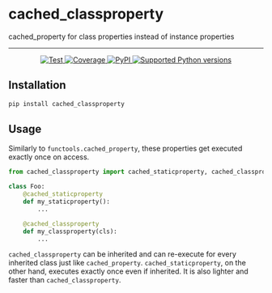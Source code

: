 # cached_classproperty

cached_property for class properties instead of instance properties

---

<p align="center">
<a href="https://github.com/zmievsa//cached_classproperty/actions?query=workflow%3ATests+event%3Apush+branch%3Amain" target="_blank">
    <img src="https://github.com/zmievsa//cached_classproperty/actions/workflows/test.yaml/badge.svg?branch=main&event=push" alt="Test">
</a>
<a href="https://codecov.io/gh/ovsyanka83/cached_classproperty" target="_blank">
    <img src="https://img.shields.io/codecov/c/github/ovsyanka83/cached_classproperty?color=%2334D058" alt="Coverage">
</a>
<a href="https://pypi.org/project/cached_classproperty/" target="_blank">
    <img alt="PyPI" src="https://img.shields.io/pypi/v/cached_classproperty?color=%2334D058&label=pypi%20package" alt="Package version">
</a>
<a href="https://pypi.org/project/cached_classproperty/" target="_blank">
    <img src="https://img.shields.io/pypi/pyversions/cached_classproperty?color=%2334D058" alt="Supported Python versions">
</a>
</p>

## Installation

```bash
pip install cached_classproperty
```

## Usage

Similarly to `functools.cached_property`, these properties get executed exactly once on access.

```python
from cached_classproperty import cached_staticproperty, cached_classproperty

class Foo:
    @cached_staticproperty
    def my_staticproperty():
        ...

    @cached_classproperty
    def my_classproperty(cls):
        ...
```

`cached_classproperty` can be inherited and can re-execute for every inherited class just like `cached_property`. `cached_staticproperty`, on the other hand, executes exactly once even if inherited. It is also lighter and faster than `cached_classproperty`.
